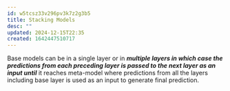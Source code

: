 ```yaml
---
id: w5tcsz33v296pv3k7z2g3b5
title: Stacking Models
desc: ""
updated: 2024-12-15T22:35
created: 1642447510717
---
```

Base models can be in a single layer or in _**multiple layers in which case the predictions from each preceding layer is passed to the next layer as an input until**_ it reaches meta-model where predictions from all the layers including base layer is used as an input to generate final prediction.

